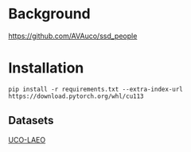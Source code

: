 # Background

https://github.com/AVAuco/ssd_people

# Installation

```
pip install -r requirements.txt --extra-index-url https://download.pytorch.org/whl/cu113
```

## Datasets

[UCO-LAEO](https://github.com/AVAuco/ucolaeodb)
